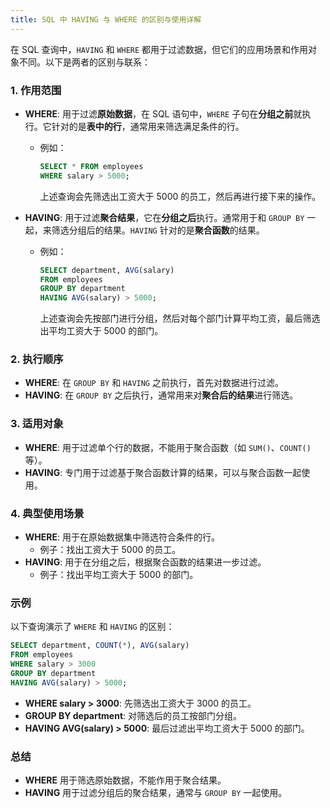 ```yaml
---
title: SQL 中 HAVING 与 WHERE 的区别与使用详解
---
```


在 SQL 查询中，`HAVING` 和 `WHERE` 都用于过滤数据，但它们的应用场景和作用对象不同。以下是两者的区别与联系：

### 1. **作用范围**
   - **WHERE**: 用于过滤**原始数据**，在 SQL 语句中，`WHERE` 子句在**分组之前**就执行。它针对的是**表中的行**，通常用来筛选满足条件的行。
     - 例如：
       ```sql
       SELECT * FROM employees
       WHERE salary > 5000;
       ```
       上述查询会先筛选出工资大于 5000 的员工，然后再进行接下来的操作。

   - **HAVING**: 用于过滤**聚合结果**，它在**分组之后**执行。通常用于和 `GROUP BY` 一起，来筛选分组后的结果。`HAVING` 针对的是**聚合函数**的结果。
     - 例如：
       ```sql
       SELECT department, AVG(salary)
       FROM employees
       GROUP BY department
       HAVING AVG(salary) > 5000;
       ```
       上述查询会先按部门进行分组，然后对每个部门计算平均工资，最后筛选出平均工资大于 5000 的部门。

### 2. **执行顺序**
   - **WHERE**: 在 `GROUP BY` 和 `HAVING` 之前执行，首先对数据进行过滤。
   - **HAVING**: 在 `GROUP BY` 之后执行，通常用来对**聚合后的结果**进行筛选。

### 3. **适用对象**
   - **WHERE**: 用于过滤单个行的数据，不能用于聚合函数（如 `SUM()`、`COUNT()` 等）。
   - **HAVING**: 专门用于过滤基于聚合函数计算的结果，可以与聚合函数一起使用。

### 4. **典型使用场景**
   - **WHERE**: 用于在原始数据集中筛选符合条件的行。
     - 例子：找出工资大于 5000 的员工。
   - **HAVING**: 用于在分组之后，根据聚合函数的结果进一步过滤。
     - 例子：找出平均工资大于 5000 的部门。

### 示例
以下查询演示了 `WHERE` 和 `HAVING` 的区别：

```sql
SELECT department, COUNT(*), AVG(salary)
FROM employees
WHERE salary > 3000
GROUP BY department
HAVING AVG(salary) > 5000;
```

- **WHERE salary > 3000**: 先筛选出工资大于 3000 的员工。
- **GROUP BY department**: 对筛选后的员工按部门分组。
- **HAVING AVG(salary) > 5000**: 最后过滤出平均工资大于 5000 的部门。

### 总结
- **WHERE** 用于筛选原始数据，不能作用于聚合结果。
- **HAVING** 用于过滤分组后的聚合结果，通常与 `GROUP BY` 一起使用。

